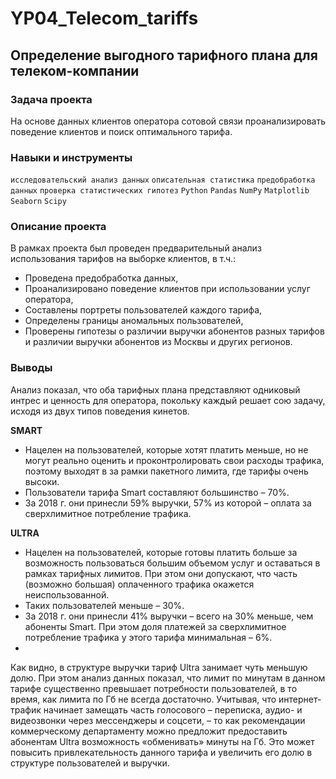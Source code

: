 # YP04_Telecom_tariffs
## Определение выгодного тарифного плана для телеком-компании
### Задача проекта
На основе данных клиентов оператора сотовой связи проанализировать поведение клиентов и поиск оптимального тарифа. 
### Навыки и инструменты
`исследовательский анализ данных` `описательная статистика` `предобработка данных` `проверка статистических гипотез` `Python` `Pandas` `NumPy` `Matplotlib` `Seaborn` `Scipy`
### Описание проекта
В рамках проекта был проведен предварительный анализ использования тарифов на выборке клиентов, в т.ч.:
- Проведена предобработка данных,
- Проанализировано поведение клиентов при использовании услуг оператора,
- Составлены портреты пользователей каждого тарифа,
- Определены границы аномальных пользователей,
- Проверены гипотезы о различии выручки абонентов разных тарифов и различии выручки абонентов из Москвы и других регионов.
### Выводы
Анализ показал, что оба тарифных плана представляют одниковый интрес и ценность для оператора, покольку каждый решает сою задачу, исходя из двух типов поведения кинетов.

**SMART**

- Нацелен на пользователей, которые хотят платить меньше, но не могут реально оценить и проконтролировать свои расходы трафика, поэтому выходят в за рамки пакетного лимита, где тарифы очень высоки.
- Пользователи тарифа Smart составляют большинство – 70%.
- За 2018 г. они принесли 59% выручки, 57% из которой – оплата за сверхлимитное потребление трафика.

**ULTRA**

- Нацелен на пользователей, которые готовы платить больше за возможность пользоваться большим объемом услуг и оставаться в рамках тарифных лимитов. При этом они допускают, что часть (возможно большая) оплаченного трафика окажется неиспользованной.
- Таких пользователей меньше – 30%.
- За 2018 г. они принесли 41% выручки – всего на 30% меньше, чем абоненты Smart. При этом доля платежей за сверхлимитное потребление трафика у этого тарифа минимальная – 6%.
- 
Как видно, в структуре выручки тариф Ultra занимает чуть меньшую долю. При этом анализ данных показал, что лимит по минутам в данном тарифе существенно превышает потребности пользователей, в то время, как лимита по Гб не всегда достаточно. Учитывая, что интернет-трафик начинает замещать часть голосового – переписка, аудио- и видеозвонки через мессенджеры и соцсети, – то как рекомендации коммерческому департаменту можно предложит предоставить абонентам Ultra возможность «обменивать» минуты на Гб. Это может повысить привлекательность данного тарифа и увеличить его долю в структуре пользователей и выручки.
